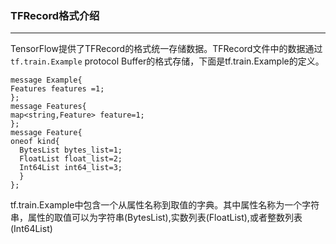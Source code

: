 ### TFRecord格式介绍
-----------------------
TensorFlow提供了TFRecord的格式统一存储数据。TFRecord文件中的数据通过```tf.train.Example``` protocol Buffer的格式存储，下面是tf.train.Example的定义。   
```
message Example{
Features features =1;
};
message Features{
map<string,Feature> feature=1;
};
message Feature{
oneof kind{
  BytesList bytes_list=1;
  FloatList float_list=2;
  Int64List int64_list=3;
  }
};
```
tf.train.Example中包含一个从属性名称到取值的字典。其中属性名称为一个字符串，属性的取值可以为字符串(BytesList),实数列表(FloatList),或者整数列表(Int64List)
